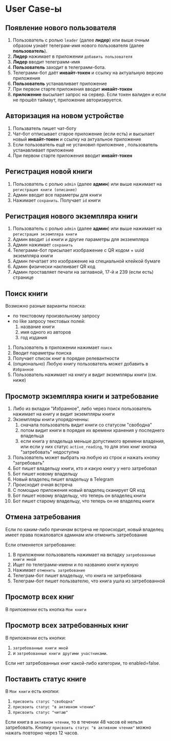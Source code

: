 # User Case-ы




## Появление нового пользователя

1. Пользователь c ролью `leader` (далее **лидер**) или выше
очным образом узнаёт телеграм-имя нового пользователя (далее **пользователь**).
1. **Лидер** нажимает в приложении `добавить пользователя`
2. **Лидер** вводит телеграмм-имя
3. **Пользователь** заходит в телеграмм-бота. 
4. Телеграмм-бот даёт **инвайт-токен** и ссылку на актуальную версию приложения
5. **Пользователь** устанавливает приложение
6. При первом старте приложения вводит **инвайт-токен**
7. **приложение** высылает запрос на сервер. Если токен валиден и если не прошёл таймаут, приложение авторизируется.


## Авторизация на новом устройстве

1. Пользватель пишет чат-боту
2. Чат-бот отписывает старое приложение (если есть) и высылает новый **инвайт-токен** и ссылку на актуальное приложение
3. Если пользователь ещё не установил приложение , пользователь устанавливает приложение
4. При первом старте приложения вводит **инвайт-токен**

## Регистрация новой книги

1. Пользователь с ролью `admin` (далее **админ**) или выше
нажимает на `регистрация книги (описание)`
2. Админ вводит все параметры для книги
3. Нажимает `сохранить`. Получает `id` книги

## Регистрация нового экземпляра книги

1.  Пользователь с ролью `admin` (далее **админ**) или выше
нажимает на `регистрация экземпляра книги`
2. Админ вводит `id` книги и другие параметры для экзземпляра
3. Админ нажимает `сохранить`
4. Телеграмм-бот присылает изображение с QR кодом + uuid экземпляра книги
5. Админ печатает это изображение на специальной клейкой бумаге
6. Админ физически наклеивает QR код
7. Админ проставляет печати на заглавной, 17-й и 239 (если есть) странице

## Поиск книги

Возможно разные варианты поиска:
* по текстовому произвольному запросу
* по like запросу текстовых полей: 
  1. название книги
  2. имя одного из авторов
  3. год издания

1. Пользователь в приложении нажимает `поиск`
2. Вводит параметры поиска
3. Получает список книг в порядке релевантности
4. (опционально) Любую книгу пользователь может добавить в `Избранное`
5. Пользователь нажимает на книгу и видит экземпляры книги (см. ниже)


## Просмотр экземпляра книги и затребование

1. Либо из вкладки "Избранное", либо через поиск пользователь нажимает на книгу и видит экземпляры книги
2. Экземпляры книги упорядоченны:
   1. сначала пользователь видит книги со статусом "свободна"
   2. потом видит книги в порядке их времени хранения у последнего владельца
   3. если книга у владельца меньше допустимого времени владения, или если у них статус `active_reading`, то для этих книг кнопка "затребовать" недоступна
3. Пользователь может выбрать на любую из строк и нажать кнопку "затребовать"
4. Бот пишет владельцу книги, кто и какую книгу у него затребовал
5. Бот пишет новому владельцу
6. Новый владелец пишет владельцу в Telegram
7. Происходит очная встреча
8. С помощью приложения новый владелец сканирует QR код
9. Бот пишет новому владельцу, что теперь он владелец книги
10. Бот пишет старому владельцу, что теперь он не владелец книги


## Отмена затребования

Если по каким-либо причинам встреча не происходит, 
новый владелец имеет права пожаловатся админам
или 
отменить затребование

Если отменяется затребование:
1. В приложении пользователь нажимает на вкладку `затребованные книги мной`
2. Ищет по телеграмм-имени и по названию книги нужную
3. Нажимает `отменить затребование`
4. Телеграм-бот пишет владельцу, что книга не затребована
5. Телеграм-бот пишет пользвателю, что книга ушла из затребованной


## Просмотр всех книг

В приложении есть кнопка `Мои книги`

## Просмотр всех затребованных книг

В приложении есть кнопки:
1. `затребованные книги мной`
1. и `звтребованные книги другими участниками`.

Если нет затребованных книг какой-либо категории, то enabled=false.

## Поставить статус книге

В `Мои книги` есть кнопки:
1. `присвоить статус "свободна"`
1. `присвоить статус "в активном чтении"`
1. `присвоить статус "читаю"`

Если книга в `активном чтении`, то в течении 48 часов её нельзя затребовать.
Кнопку `присвоить статус "в активном чтении"` можно нажать повторно через 12 часов.